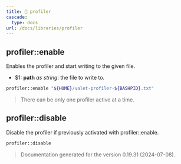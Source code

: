 ```yaml
---
title: 📂 profiler
cascade:
  type: docs
url: /docs/libraries/profiler
---
```


## profiler::enable

Enables the profiler and start writing to the given file.

- $1: **path** _as string_:
      the file to write to.

```bash
profiler::enable "${HOME}/valet-profiler-${BASHPID}.txt"
```

> There can be only one profiler active at a time.


## profiler::disable

Disable the profiler if previously activated with profiler::enable.

```bash
profiler::disable
```




> Documentation generated for the version 0.19.31 (2024-07-08).
